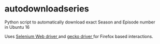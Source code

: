 # autodownloadseries
Python script to automatically download exact Season and Episode number in Ubuntu 16

Uses <a href="http://selenium-python.readthedocs.io/api.html">Selenium Web driver </a> and <a href="https://github.com/mozilla/geckodriver/releases">gecko driver </a> for Firefox based interactions.


